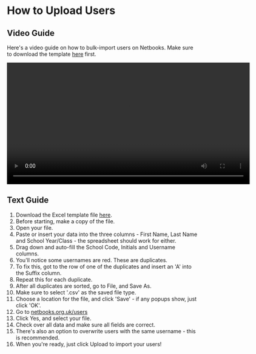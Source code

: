 # How to Upload Users

## Video Guide
Here's a video guide on how to bulk-import users on Netbooks. Make sure to download the template <a href="NetbooksUserImport.xlsx" download>here</a> first.

<video width="640" height="320" controls>
  <source src="../NBTutorial2.mp4" type="video/mp4">
</video>

## Text Guide

1. Download the Excel template file <a href="../NetbooksUserImport.xlsx" download>here</a>.
2. Before starting, make a copy of the file.
3. Open your file.
4. Paste or insert your data into the three columns - First Name, Last Name and School Year/Class - the spreadsheet should work for either.
5. Drag down and auto-fill the School Code, Initials and Username columns.
6. You'll notice some usernames are red. These are duplicates.
7. To fix this, got to the row of one of the duplicates and insert an 'A' into the Suffix column.
8. Repeat this for each duplicate.
9. After all duplicates are sorted, go to File, and Save As.
10. Make sure to select '.csv' as the saved file type.
11. Choose a location for the file, and click 'Save' - if any popups show, just click 'OK'.
12. Go to [netbooks.org.uk/users](https://netbooks.org.uk/users)
13. Click Yes, and select your file.
14. Check over all data and make sure all fields are correct.
15. There's also an option to overwrite users with the same username - this is recommended.
16. When you're ready, just click Upload to import your users!